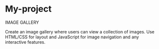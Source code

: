 # My-project
IMAGE GALLERY

Create an image gallery where users can view a
collection of images. Use HTML/CSS for layout
and JavaScript for image navigation and any
interactive features.
